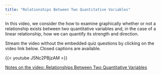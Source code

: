 ```yaml
---
title: "Relationships Between Two Quantitative Variables"
---
```


In this video, we consider the how to examine graphically whether or not a relationship exists between two quantitative variables and, in the case of a linear relationship, how we can quantify its strength and direction.

Stream the video without the embedded quiz questions by clicking on the video link below. Closed captions are available.

{{< youtube J5Nc2PBjzAM >}}

[Notes on the video: Relationships Between Two Quantitative Variables](../2-3-Relationsips-Between-Two-Quantitative-Variables.pdf)
